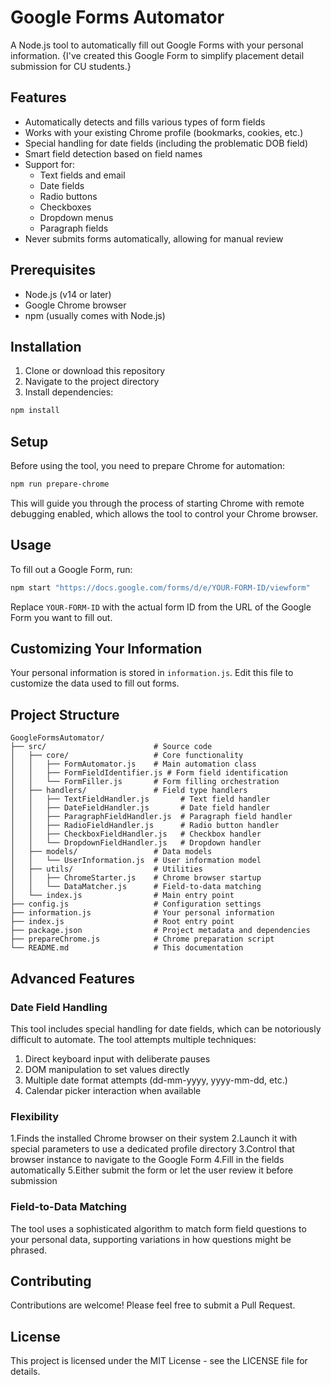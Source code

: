 # Google Forms Automator

A Node.js tool to automatically fill out Google Forms with your personal information. {I've created this Google Form to simplify placement detail submission for CU students.}

## Features

- Automatically detects and fills various types of form fields
- Works with your existing Chrome profile (bookmarks, cookies, etc.)
- Special handling for date fields (including the problematic DOB field)
- Smart field detection based on field names
- Support for:
  - Text fields and email
  - Date fields
  - Radio buttons
  - Checkboxes
  - Dropdown menus
  - Paragraph fields
- Never submits forms automatically, allowing for manual review

## Prerequisites

- Node.js (v14 or later)
- Google Chrome browser
- npm (usually comes with Node.js)

## Installation

1. Clone or download this repository
2. Navigate to the project directory
3. Install dependencies:

```bash
npm install
```

## Setup

Before using the tool, you need to prepare Chrome for automation:

```bash
npm run prepare-chrome
```

This will guide you through the process of starting Chrome with remote debugging enabled, which allows the tool to control your Chrome browser.

## Usage

To fill out a Google Form, run:

```bash
npm start "https://docs.google.com/forms/d/e/YOUR-FORM-ID/viewform"
```

Replace `YOUR-FORM-ID` with the actual form ID from the URL of the Google Form you want to fill out.

## Customizing Your Information

Your personal information is stored in `information.js`. Edit this file to customize the data used to fill out forms.

## Project Structure

```
GoogleFormsAutomator/
├── src/                        # Source code
│   ├── core/                   # Core functionality
│   │   ├── FormAutomator.js    # Main automation class
│   │   ├── FormFieldIdentifier.js # Form field identification
│   │   └── FormFiller.js       # Form filling orchestration
│   ├── handlers/               # Field type handlers
│   │   ├── TextFieldHandler.js       # Text field handler
│   │   ├── DateFieldHandler.js       # Date field handler
│   │   ├── ParagraphFieldHandler.js  # Paragraph field handler
│   │   ├── RadioFieldHandler.js      # Radio button handler
│   │   ├── CheckboxFieldHandler.js   # Checkbox handler
│   │   └── DropdownFieldHandler.js   # Dropdown handler
│   ├── models/                 # Data models
│   │   └── UserInformation.js  # User information model
│   ├── utils/                  # Utilities
│   │   ├── ChromeStarter.js    # Chrome browser startup
│   │   └── DataMatcher.js      # Field-to-data matching
│   └── index.js                # Main entry point
├── config.js                   # Configuration settings
├── information.js              # Your personal information
├── index.js                    # Root entry point
├── package.json                # Project metadata and dependencies
├── prepareChrome.js            # Chrome preparation script
└── README.md                   # This documentation
```

## Advanced Features

### Date Field Handling

This tool includes special handling for date fields, which can be notoriously difficult to automate. The tool attempts multiple techniques:

1. Direct keyboard input with deliberate pauses
2. DOM manipulation to set values directly
3. Multiple date format attempts (dd-mm-yyyy, yyyy-mm-dd, etc.)
4. Calendar picker interaction when available

### Flexibility
1.Finds the installed Chrome browser on their system
2.Launch it with special parameters to use a dedicated profile directory
3.Control that browser instance to navigate to the Google Form
4.Fill in the fields automatically
5.Either submit the form or let the user review it before submission

### Field-to-Data Matching

The tool uses a sophisticated algorithm to match form field questions to your personal data, supporting variations in how questions might be phrased.

## Contributing

Contributions are welcome! Please feel free to submit a Pull Request.

## License

This project is licensed under the MIT License - see the LICENSE file for details. 
